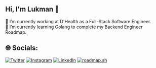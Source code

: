 ## Hi, I'm Lukman 👋

🔭 I’m currently working at D'Health as a Full-Stack Software Engineer.
<br>🌱 I’m currently learning Golang to complete my Backend Engineer Roadmap.

## 🌐 Socials:

[![Twitter](https://img.shields.io/badge/Twitter-%231DA1F2.svg?logo=Twitter&logoColor=white)](https://twitter.com/lukmanfreedom)
[![Instagram](https://img.shields.io/badge/Instagram-%23E4405F.svg?logo=Instagram&logoColor=white)](https://instagram.com/lukmanfreedom)
[![LinkedIn](https://img.shields.io/badge/LinkedIn-%230077B5.svg?logo=linkedin&logoColor=white)](https://linkedin.com/in/lukmanfreedom)
[![roadmap.sh](https://api.roadmap.sh/v1-badge/tall/64c4843052c1335d163b9387?variant=dark)](https://roadmap.sh)
